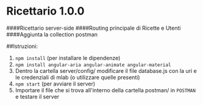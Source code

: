 # Ricettario 1.0.0
####Ricettario server-side
####Routing principale di Ricette e Utenti
####Aggiunta la collection postman

##Istruzioni:

 1. `npm install`  (per installare le dipendenze)
 2. `npm install angular-aria angular-animate angular-material`  
 3. Dentro la cartella server/config/ modificare il file database.js con la uri e le credenziali di mlab (o utilizzare quelle presenti)
 4. `npm start` (per avviare il server)
 5. Importare il file che si trova all'interno della cartella postman/ in `POSTMAN`  e testare il server 